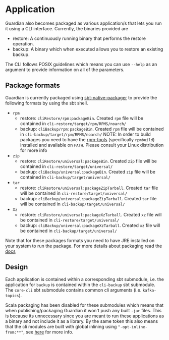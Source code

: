 # Application

Guardian also becomes packaged as various application/s that lets you run it using a CLI interface. Currently, the
binaries provided are

* restore: A continuously running binary that performs the restore operation.
* backup: A binary which when executed allows you to restore an existing backup.

The CLI follows POSIX guidelines which means you can use `--help` as an argument to provide information on all of the
parameters.

## Package formats

Guardian is currently packaged using [sbt-native-packager](https://github.com/sbt/sbt-native-packager) to provide the
following formats by using the sbt shell.

* `rpm`
    * restore: `cliRestore/rpm:packageBin`. Created `rpm` file will be contained
      in `cli-restore/target/rpm/RPMS/noarch/`
    * backup: `cliBackup/rpm:packageBin`. Created `rpm` file will be contained in `cli-backup/target/rpm/RPMS/noarch/`
      NOTE: In order to build packages you need to have the [rpm-tools](https://rpm.org/) (specifically `rpmbuild`)
      installed and available on `PATH`. Please consult your Linux distribution for more info
* `zip`
    * restore: `cliRestore/universal:packageBin`. Created `zip` file will be contained
      in `cli-restore/target/universal/`
    * backup: `cliBackup/universal:packageBin`. Created `zip` file will be contained in `cli-backup/target/universal/`
* `tar`
    * restore: `cliRestore/universal:packageZipTarball`. Created `tar` file will be contained
      in `cli-restore/target/universal/`
    * backup: `cliBackup/universal:packageZipTarball`. Created `tar` file will be contained
      in `cli-backup/target/universal/`
* `Xz`
    * restore: `cliRestore/universal:packageXzTarball`. Created `xz` file will be contained
      in `cli-restore/target/universal/`
    * backup: `cliBackup/universal:packageXzTarball`. Created `xz` file will be contained
      in `cli-backup/target/universal/`

Note that for these packages formats you need to have JRE installed on your system to run the package. For more details
about packaging read the [docs](https://sbt-native-packager.readthedocs.io/en/latest/)

## Design

Each application is contained within a corresponding sbt submodule, i.e. the application for `backup` is contained
within the `cli-backup` sbt submodule. The `core-cli` sbt submodule contains common cli arguments (i.e. `kafka-topics`).

Scala packaging has been disabled for these submodules which means that when publishing/packaging Guardian it won't push
any built `.jar` files. This is because its unnecessary since you are meant to run these applications as a binary and
not include it as a library. By the same token this also means that the cli modules are built with global inlining
using `"-opt-inline-from:**"`, see [here](https://www.lightbend.com/blog/scala-inliner-optimizer) for more info.
